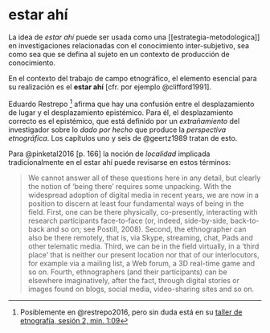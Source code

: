 # estar ahí
La idea de *estar ahí* puede ser usada como una [[estrategia-metodologica]] en investigaciones relacionadas con el conocimiento inter-subjetivo, sea como sea que se defina al sujeto en un contexto de producción de conocimiento.

En el contexto del trabajo de campo etnográfico, el elemento esencial para su realización es el **estar ahí** [cfr. por ejemplo @clifford1991].

Eduardo Restrepo [^estar-ahi-1] afirma que hay una confusión entre el desplazamiento de lugar y el desplazamiento epistémico. Para él, el desplazamiento correcto es el epistémico, que está definido por un *extrañamiento* del investigador sobre lo *dado por hecho* que produce la *perspectiva etnográfica*. Los capítulos uno y seis de @geertz1989 tratan de esto.

Para @pinketal2016 [p. 166] la noción de *localidad* implicada tradicionalmente en el estar ahí puede revisarse en estos términos:

>We cannot answer all of these questions here in any detail, but clearly the notion of ‘being there’ requires some unpacking. With the widespread adoption of digital media in recent years, we are now in a position to discern at least four fundamental ways of being in the field. First, one can be there physically, co-presently, interacting with research participants face-to-face (or, indeed, side-by-side, back-to-back and so on; see Postill, 2008). Second, the ethnographer can also be there remotely, that is, via Skype, streaming, chat, Pads and other telematic media. Third, we can be in the field virtually, in a ‘third place’ that is neither our present location nor that of our interlocutors, for example via a mailing list, a Web forum, a 3D real-time game and so on. Fourth, ethnographers (and their participants) can be elsewhere imaginatively, after the fact, through digital stories or images found on blogs, social media, video-sharing sites and so on.

[^estar-ahi-1]: Posiblemente en @restrepo2016, pero sin duda está en su [taller de etnografía, sesión 2, min. 1:09](https://youtu.be/waF8tfIuJsE?t=69) 